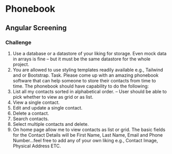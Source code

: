 # Phonebook

## Angular Screening

### Challenge

1. Use a database or a datastore of your liking for storage. Even mock data in
arrays is fine – but it must be the same datastore for the whole project.
2. You are allowed to use styling templates readily available e.g., Tailwind and
or Bootstrap.
Task.
Please come up with an amazing phonebook software that can help someone to
store their contacts from time to time. The phonebook should have capability to do
the following:
1. List all my contacts sorted in alphabetical order. – User should be able to pick
whether to view as grid or as list.
2. View a single contact.
3. Edit and update a single contact.
4. Delete a contact.
5. Search contacts.
6. Select multiple contacts and delete.
7. On home page allow me to view contacts as list or grid.
The basic fields for the Contact Details will be First Name, Last Name, Email and
Phone Number…feel free to add any of your own liking e.g., Contact Image, Physical
Address ETC.
